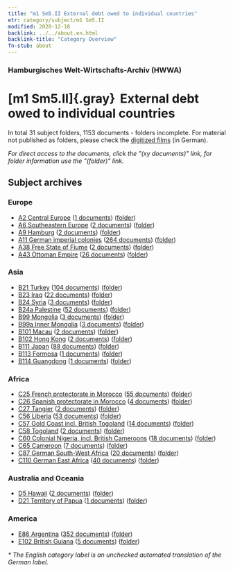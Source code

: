 ```yaml
---
title: "m1 Sm5.II External debt owed to individual countries"
etr: category/subject/m1 Sm5.II
modified: 2020-12-18
backlink: ../../about.en.html
backlink-title: "Category Overview"
fn-stub: about
---
```


### Hamburgisches Welt-Wirtschafts-Archiv (HWWA)
# [m1 Sm5.II]{.gray}&#8201; External debt owed to individual countries&#160; 





In total 31 subject folders, 1153 documents - folders incomplete.
For material not published as folders, please check the [digitized films](/film/h1_sh) (in German).

_For direct access to the documents, click the "(xy documents)" link, for folder information use the "(folder)" link._

## Subject archives



### Europe

- [A2 Central Europe](../../../geo/about.en.html#A2) (<a href="https://dfg-viewer.de/show/?tx_dlf[id]=https://pm20.zbw.eu/mets/sh/1408xx/140895/1448xx/144819/public.mets.en.xml" target="_blank">1 documents</a>) ([folder](http://purl.org/pressemappe20/folder/sh/140895,144819))
- [A6 Southeastern Europe](../../../geo/about.en.html#A6) (<a href="https://dfg-viewer.de/show/?tx_dlf[id]=https://pm20.zbw.eu/mets/sh/1409xx/140900/1448xx/144819/public.mets.en.xml" target="_blank">2 documents</a>) ([folder](http://purl.org/pressemappe20/folder/sh/140900,144819))
- [A9 Hamburg](../../../geo/about.en.html#A9) (<a href="https://dfg-viewer.de/show/?tx_dlf[id]=https://pm20.zbw.eu/mets/sh/1409xx/140905/1448xx/144819/public.mets.en.xml" target="_blank">2 documents</a>) ([folder](http://purl.org/pressemappe20/folder/sh/140905,144819))
- [A11 German imperial colonies](../../../geo/about.en.html#A11) (<a href="https://dfg-viewer.de/show/?tx_dlf[id]=https://pm20.zbw.eu/mets/sh/1409xx/140960/1448xx/144819/public.mets.en.xml" target="_blank">264 documents</a>) ([folder](http://purl.org/pressemappe20/folder/sh/140960,144819))
- [A38 Free State of Fiume](../../../geo/about.en.html#A38) (<a href="https://dfg-viewer.de/show/?tx_dlf[id]=https://pm20.zbw.eu/mets/sh/1410xx/141014/1448xx/144819/public.mets.en.xml" target="_blank">2 documents</a>) ([folder](http://purl.org/pressemappe20/folder/sh/141014,144819))
- [A43 Ottoman Empire](../../../geo/about.en.html#A43) (<a href="https://dfg-viewer.de/show/?tx_dlf[id]=https://pm20.zbw.eu/mets/sh/1410xx/141034/1448xx/144819/public.mets.en.xml" target="_blank">26 documents</a>) ([folder](http://purl.org/pressemappe20/folder/sh/141034,144819))

### Asia

- [B21 Turkey](../../../geo/about.en.html#B21) (<a href="https://dfg-viewer.de/show/?tx_dlf[id]=https://pm20.zbw.eu/mets/sh/1411xx/141111/1448xx/144819/public.mets.en.xml" target="_blank">104 documents</a>) ([folder](http://purl.org/pressemappe20/folder/sh/141111,144819))
- [B23 Iraq](../../../geo/about.en.html#B23) (<a href="https://dfg-viewer.de/show/?tx_dlf[id]=https://pm20.zbw.eu/mets/sh/1411xx/141113/1448xx/144819/public.mets.en.xml" target="_blank">22 documents</a>) ([folder](http://purl.org/pressemappe20/folder/sh/141113,144819))
- [B24 Syria](../../../geo/about.en.html#B24) (<a href="https://dfg-viewer.de/show/?tx_dlf[id]=https://pm20.zbw.eu/mets/sh/1411xx/141114/1448xx/144819/public.mets.en.xml" target="_blank">3 documents</a>) ([folder](http://purl.org/pressemappe20/folder/sh/141114,144819))
- [B24a Palestine](../../../geo/about.en.html#B24a) (<a href="https://dfg-viewer.de/show/?tx_dlf[id]=https://pm20.zbw.eu/mets/sh/1411xx/141115/1448xx/144819/public.mets.en.xml" target="_blank">52 documents</a>) ([folder](http://purl.org/pressemappe20/folder/sh/141115,144819))
- [B99 Mongolia](../../../geo/about.en.html#B99) (<a href="https://dfg-viewer.de/show/?tx_dlf[id]=https://pm20.zbw.eu/mets/sh/1412xx/141261/1448xx/144819/public.mets.en.xml" target="_blank">3 documents</a>) ([folder](http://purl.org/pressemappe20/folder/sh/141261,144819))
- [B99a Inner Mongolia](../../../geo/about.en.html#B99a) (<a href="https://dfg-viewer.de/show/?tx_dlf[id]=https://pm20.zbw.eu/mets/sh/1412xx/141264/1448xx/144819/public.mets.en.xml" target="_blank">3 documents</a>) ([folder](http://purl.org/pressemappe20/folder/sh/141264,144819))
- [B101 Macau](../../../geo/about.en.html#B101) (<a href="https://dfg-viewer.de/show/?tx_dlf[id]=https://pm20.zbw.eu/mets/sh/1412xx/141267/1448xx/144819/public.mets.en.xml" target="_blank">2 documents</a>) ([folder](http://purl.org/pressemappe20/folder/sh/141267,144819))
- [B102 Hong Kong](../../../geo/about.en.html#B102) (<a href="https://dfg-viewer.de/show/?tx_dlf[id]=https://pm20.zbw.eu/mets/sh/1412xx/141268/1448xx/144819/public.mets.en.xml" target="_blank">2 documents</a>) ([folder](http://purl.org/pressemappe20/folder/sh/141268,144819))
- [B111 Japan](../../../geo/about.en.html#B111) (<a href="https://dfg-viewer.de/show/?tx_dlf[id]=https://pm20.zbw.eu/mets/sh/1412xx/141272/1448xx/144819/public.mets.en.xml" target="_blank">88 documents</a>) ([folder](http://purl.org/pressemappe20/folder/sh/141272,144819))
- [B113 Formosa](../../../geo/about.en.html#B113) (<a href="https://dfg-viewer.de/show/?tx_dlf[id]=https://pm20.zbw.eu/mets/sh/1412xx/141274/1448xx/144819/public.mets.en.xml" target="_blank">1 documents</a>) ([folder](http://purl.org/pressemappe20/folder/sh/141274,144819))
- [B114 Guangdong](../../../geo/about.en.html#B114) (<a href="https://dfg-viewer.de/show/?tx_dlf[id]=https://pm20.zbw.eu/mets/sh/1412xx/141275/1448xx/144819/public.mets.en.xml" target="_blank">1 documents</a>) ([folder](http://purl.org/pressemappe20/folder/sh/141275,144819))

### Africa

- [C25 French protectorate in Morocco](../../../geo/about.en.html#C25) (<a href="https://dfg-viewer.de/show/?tx_dlf[id]=https://pm20.zbw.eu/mets/sh/1413xx/141358/1448xx/144819/public.mets.en.xml" target="_blank">55 documents</a>) ([folder](http://purl.org/pressemappe20/folder/sh/141358,144819))
- [C26 Spanish protectorate in Morocco](../../../geo/about.en.html#C26) (<a href="https://dfg-viewer.de/show/?tx_dlf[id]=https://pm20.zbw.eu/mets/sh/1413xx/141359/1448xx/144819/public.mets.en.xml" target="_blank">4 documents</a>) ([folder](http://purl.org/pressemappe20/folder/sh/141359,144819))
- [C27 Tangier](../../../geo/about.en.html#C27) (<a href="https://dfg-viewer.de/show/?tx_dlf[id]=https://pm20.zbw.eu/mets/sh/1413xx/141360/1448xx/144819/public.mets.en.xml" target="_blank">2 documents</a>) ([folder](http://purl.org/pressemappe20/folder/sh/141360,144819))
- [C56 Liberia](../../../geo/about.en.html#C56) (<a href="https://dfg-viewer.de/show/?tx_dlf[id]=https://pm20.zbw.eu/mets/sh/1414xx/141405/1448xx/144819/public.mets.en.xml" target="_blank">53 documents</a>) ([folder](http://purl.org/pressemappe20/folder/sh/141405,144819))
- [C57 Gold Coast incl. British Togoland](../../../geo/about.en.html#C57) (<a href="https://dfg-viewer.de/show/?tx_dlf[id]=https://pm20.zbw.eu/mets/sh/1414xx/141406/1448xx/144819/public.mets.en.xml" target="_blank">14 documents</a>) ([folder](http://purl.org/pressemappe20/folder/sh/141406,144819))
- [C58 Togoland](../../../geo/about.en.html#C58) (<a href="https://dfg-viewer.de/show/?tx_dlf[id]=https://pm20.zbw.eu/mets/sh/1414xx/141408/1448xx/144819/public.mets.en.xml" target="_blank">2 documents</a>) ([folder](http://purl.org/pressemappe20/folder/sh/141408,144819))
- [C60 Colonial Nigeria, incl. British Cameroons](../../../geo/about.en.html#C60) (<a href="https://dfg-viewer.de/show/?tx_dlf[id]=https://pm20.zbw.eu/mets/sh/1414xx/141409/1448xx/144819/public.mets.en.xml" target="_blank">18 documents</a>) ([folder](http://purl.org/pressemappe20/folder/sh/141409,144819))
- [C65 Cameroon](../../../geo/about.en.html#C65) (<a href="https://dfg-viewer.de/show/?tx_dlf[id]=https://pm20.zbw.eu/mets/sh/1414xx/141410/1448xx/144819/public.mets.en.xml" target="_blank">7 documents</a>) ([folder](http://purl.org/pressemappe20/folder/sh/141410,144819))
- [C87 German South-West Africa](../../../geo/about.en.html#C87) (<a href="https://dfg-viewer.de/show/?tx_dlf[id]=https://pm20.zbw.eu/mets/sh/1414xx/141450/1448xx/144819/public.mets.en.xml" target="_blank">20 documents</a>) ([folder](http://purl.org/pressemappe20/folder/sh/141450,144819))
- [C110 German East Africa](../../../geo/about.en.html#C110) (<a href="https://dfg-viewer.de/show/?tx_dlf[id]=https://pm20.zbw.eu/mets/sh/1414xx/141471/1448xx/144819/public.mets.en.xml" target="_blank">40 documents</a>) ([folder](http://purl.org/pressemappe20/folder/sh/141471,144819))

### Australia and Oceania

- [D5 Hawaii](../../../geo/about.en.html#D5) (<a href="https://dfg-viewer.de/show/?tx_dlf[id]=https://pm20.zbw.eu/mets/sh/1415xx/141595/1448xx/144819/public.mets.en.xml" target="_blank">2 documents</a>) ([folder](http://purl.org/pressemappe20/folder/sh/141595,144819))
- [D21 Territory of Papua](../../../geo/about.en.html#D21) (<a href="https://dfg-viewer.de/show/?tx_dlf[id]=https://pm20.zbw.eu/mets/sh/1416xx/141620/1448xx/144819/public.mets.en.xml" target="_blank">1 documents</a>) ([folder](http://purl.org/pressemappe20/folder/sh/141620,144819))

### America

- [E86 Argentina](../../../geo/about.en.html#E86) (<a href="https://dfg-viewer.de/show/?tx_dlf[id]=https://pm20.zbw.eu/mets/sh/1416xx/141692/1448xx/144819/public.mets.en.xml" target="_blank">352 documents</a>) ([folder](http://purl.org/pressemappe20/folder/sh/141692,144819))
- [E102 British Guiana](../../../geo/about.en.html#E102) (<a href="https://dfg-viewer.de/show/?tx_dlf[id]=https://pm20.zbw.eu/mets/sh/1417xx/141700/1448xx/144819/public.mets.en.xml" target="_blank">5 documents</a>) ([folder](http://purl.org/pressemappe20/folder/sh/141700,144819))


_* The English category label is an unchecked automated translation of the German label._

